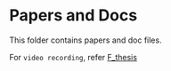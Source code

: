 # Papers and Docs

This folder contains papers and doc files.

For `video recording`, refer [F_thesis](https://drive.google.com/drive/u/0/folders/16dlUCMgbco53ji-mK9fApQHji_2m3nKh)
